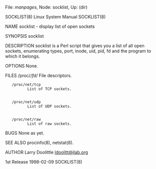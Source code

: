 File: *manpages*,  Node: socklist,  Up: (dir)

SOCKLIST(8)                   Linux System Manual                  SOCKLIST(8)



NAME
       socklist - display list of open sockets


SYNOPSIS
       socklist


DESCRIPTION
       socklist  is  a  Perl script that gives you a list of all open sockets,
       enumerating types, port, inode, uid, pid, fd and the program  to  which
       it belongs.


OPTIONS
       None.


FILES
       /proc/*/fd/*
              File descriptors.


       /proc/net/tcp
              List of TCP sockets.


       /proc/net/udp
              List of UDP sockets.


       /proc/net/raw
              List of raw sockets.


BUGS
       None as yet.


SEE ALSO
       procinfo(8), netstat(8).


AUTHOR
       Larry Doolittle <ldoolitt@jlab.org>



1st Release                       1998-02-09                       SOCKLIST(8)
